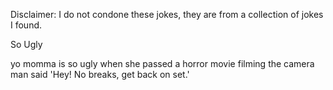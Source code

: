 Disclaimer: I do not condone these jokes, they are from a collection of jokes I found.

So Ugly

yo momma is so ugly when she passed a horror movie filming  the camera man said 'Hey! No breaks, get back on set.'

